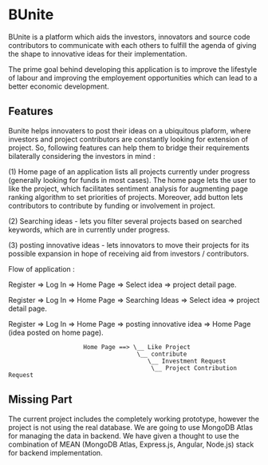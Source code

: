 # BUnite
BUnite is a platform which aids the investors, innovators and source code contributors to communicate with each others to fulfill the agenda of giving the shape to innovative ideas for their implementation.

The prime goal behind developing this application is to improve the lifestyle of labour and improving the employement opportunities which can lead to a better economic development.

## Features
Bunite helps innovaters to post their ideas on a ubiquitous plaform,
where investors and project contributors are constantly looking for extension of project.
So, following features can help them to bridge their requirements
bilaterally considering the investors in mind :

(1) Home page of an application lists all projects currently under progress (generally looking for funds in most cases).
    The home page lets the user to like the project, which facilitates sentiment analysis for augmenting page ranking algorithm to set priorities of projects.
    Moreover, add button lets contributors to contribute by funding or involvement in project.
     
(2) Searching ideas - lets you filter several projects based on searched keywords, which are in currently under progress.

(3) posting innovative ideas - lets innovators to move their projects for its possible expansion in hope of receiving aid
    from investors / contributors.

Flow of application :

Register => Log In => Home Page => Select idea => project detail page. 

Register => Log In => Home Page => Searching Ideas =>  Select idea => project detail page.

Register => Log In => Home Page => posting innovative idea => Home Page (idea posted on home page).                            
                        
                         Home Page ==> \__ Like Project
                                        \__ contribute 
                                           \__ Investment Request
                                            \__ Project Contribution Request 
 
                                
## Missing Part
The current project includes the completely working prototype, however the project is not using the real database. We are going to use MongoDB Atlas for managing the data in backend. We have given a thought to use the combination of MEAN (MongoDB Atlas, Express.js, Angular, Node.js) stack for backend implementation.
